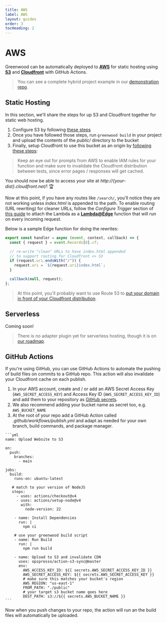 ```yaml
---
title: AWS
label: AWS
layout: guides
order: 3
tocHeading: 2
---
```


# AWS

Greenwood can be automatically deployed to [**AWS**](https://aws.amazon.com/) for static hosting using [**S3**](https://aws.amazon.com/s3/) and [**Cloudfront**](https://aws.amazon.com/cloudfront/) with GitHub Actions.

> You can see a complete hybrid project example in our [demonstration repo](https://github.com/ProjectEvergreen/greenwood-demo-adapter-aws).

## Static Hosting

In this section, we'll share the steps for up S3 and Cloudfront together for static web hosting.

1. Configure S3 by following [these steps](https://docs.aws.amazon.com/AmazonCloudFront/latest/DeveloperGuide/GettingStarted.SimpleDistribution.html)
1. Once you have followed those steps, run `greenwood build` in your project and upload the contents of the _public/_ directory to the bucket
1. Finally, setup Cloudfront to use this bucket as an origin by [following these steps](https://docs.aws.amazon.com/AmazonCloudFront/latest/DeveloperGuide/GettingStarted.SimpleDistribution.html#GettingStartedCreateDistribution):

> Keep an eye out for prompts from AWS to enable IAM rules for your function and make sure to invalidate the Cloudfront distribution between tests, since error pages / responses will get cached.

You should now be able to access your site at _http://{your-dist}.cloudfront.net/_! 🏆

Now at this point, if you have any routes like `/search/`, you'll notice they are not working unless _index.html_ is appended to the path. To enable routing (URL rewriting) for cleaner URLs, follow the _Configure Trigger_ section of [this guide](https://aws.amazon.com/blogs/compute/implementing-default-directory-indexes-in-amazon-s3-backed-amazon-cloudfront-origins-using-lambdaedge/) to attach the Lambda as a [**Lambda@Edge**](https://aws.amazon.com/lambda/edge/) function that will run on every incoming request.

Below is a sample Edge function for doing the rewrites:

<!-- prettier-ignore-start -->

<app-ctc-block variant="snippet">

  ```js
  export const handler = async (event, context, callback) => {
    const { request } = event.Records[0].cf;

    // re-write "clean" URLs to have index.html appended
    // to support routing for Cloudfront <> S3
    if (request.uri.endsWith("/")) {
      request.uri = `${request.uri}index.html`;
    }

    callback(null, request);
  };
  ```

</app-ctc-block>

<!-- prettier-ignore-end -->

> At this point, you'll probably want to use Route 53 to [put your domain in front of your Cloudfront distribution](https://docs.aws.amazon.com/Route53/latest/DeveloperGuide/routing-to-cloudfront-distribution.html).

## Serverless

Coming soon!

> There is no adapter plugin yet for serverless hosting, though it is on [our roadmap](https://github.com/ProjectEvergreen/greenwood/issues/1142).

## GitHub Actions

If you're using GitHub, you can use GitHub Actions to automate the pushing of build files on commits to a GitHub repo. This action will also invalidate your Cloudfront cache on each publish.

1. In your AWS account, create and / or add an AWS Secret Access Key (`AWS_SECRET_ACCESS_KEY`) and Access Key ID (`AWS_SECRET_ACCESS_KEY_ID`) and add them to your repository as [GitHub secrets](https://docs.github.com/en/actions/security-for-github-actions/security-guides/using-secrets-in-github-actions).
1. We also recommend adding your bucket name as secret too, e.g. `AWS_BUCKET_NAME`
1. At the root of your repo add a GitHub Action called _.github/workflows/publish.yml_ and adapt as needed for your own branch, build commands, and package manager.

  <!-- prettier-ignore-start -->
  
  <app-ctc-block variant="snippet" heading=".github/workflows/publish.yml">

    ```yml
    name: Upload Website to S3

    on:
      push:
        branches:
          - main

    jobs:
      build:
        runs-on: ubuntu-latest

       # match to your version of NodeJS
       steps:
         - uses: actions/checkout@v4
         - uses: actions/setup-node@v4
           with:
             node-version: 22

        - name: Install Dependencies
          run: |
            npm ci

        # use your greenwood build script
        - name: Run Build
          run: |
            npm run build

        - name: Upload to S3 and invalidate CDN
          uses: opspresso/action-s3-sync@master
          env:
            AWS_ACCESS_KEY_ID: ${{ secrets.AWS_SECRET_ACCESS_KEY_ID }}
            AWS_SECRET_ACCESS_KEY: ${{ secrets.AWS_SECRET_ACCESS_KEY }}
            # make sure this matches your bucket's region
            AWS_REGION: "us-east-1"
            FROM_PATH: "./public"
            # your target s3 bucket name goes here
            DEST_PATH: s3://${{ secrets.AWS_BUCKET_NAME }}
    ```

  </app-ctc-block>

  <!-- prettier-ignore-end -->

Now when you push changes to your repo, the action will run an the build files will automatically be uploaded.
